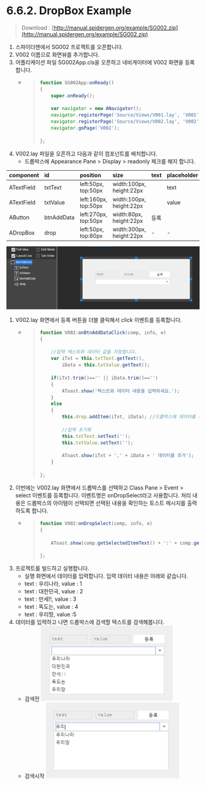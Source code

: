 # 6.6.2. DropBox Example

> Download : [http://manual.spidergen.org/example/SG002.zip](http://manual.spidergen.org/example/SG002.zip)

1. 스파이더젠에서 SG002 프로젝트를 오픈합니다.
2. V002 이름으로 화면뷰를 추가합니다.
3. 어플리케이션 파일 SG002App.cls을 오픈하고 네비게이터에 V002 화면을 등록합니다.
   * > ```javascript
     > function SG002App:onReady()
     > {
     >     super.onReady();
     >
     >     var navigator = new ANavigator();
     >     navigator.registerPage('Source/Views/V001.lay', 'V001');
     >     navigator.registerPage('Source/Views/V002.lay', 'V002');
     >     navigator.goPage('V002');
     >
     > };
     > ```
4. V002.lay 파일을 오픈하고 다음과 같이 컴포넌트를 배치합니다.
   * 드롭박스에 Appearance Pane &gt; Display &gt; readonly 체크를 해지 합니다.

| component | id | position | size | text | placeholder |
| :--- | :--- | :--- | :--- | :--- | :--- |
| ATextField | txtText | left:50px, top:50px | width:100px, height:22px |  | text |
| ATextField | txtValue | left:160px, top:50px | width:100px, height:22px |  | value |
| AButton | btnAddData | left:270px, top:50px | width:80px, height:22px | 등록 |  |
| ADropBox | drop | left:50px, top:80px | width:300px, height:22px | - | - |

![](../../.gitbook/assets/dropbox-ex-002.png)

1. V002.lay 화면에서 등록 버튼을 더블 클릭해서 click 이벤트를 등록합니다.
   * > ```javascript
     > function V002:onBtnAddDataClick(comp, info, e)
     > {
     >
     >     //입력 텍스트와 데이터 값을 저장합니다.
     >     var iTxt = this.txtText.getText(),
     >         iData = this.txtValue.getText();
     >     
     >     if(iTxt.trim()=='' || iData.trim()=='')
     >     {
     >         AToast.show('텍스트와 데이터 내용을 입력하세요.');        
     >     }
     >     else
     >     {        
     >         this.drop.addItem(iTxt, iData); //드롭박스에 데이터를 추가합니다.
     >         
     >         //입력 초기화
     >         this.txtText.setText('');
     >         this.txtValue.setText('');
     >         
     >         AToast.show(iTxt + ',' + iData + ' 데이터를 추가');        
     >     }
     >     
     > };
     > ```
2. 이번에는 V002.lay 화면에서 드롭박스를 선택하고 Class Pane &gt; Event &gt; select 이벤트를 등록합니다. 이벤트명은 onDropSelect라고 사용합니다. 처리 내용은 드롭박스의 아이템이 선택되면 선택된 내용을 확인하는 토스트 메시지를 출력하도록 합니다.
   * > ```javascript
     > function V002:onDropSelect(comp, info, e)
     > {
     >     
     >     AToast.show(comp.getSelectedItemText() + ':' + comp.getSelectedItemData());
     >     
     > };
     > ```
3. 프로젝트를 빌드하고 실행합니다.
   * 실행 화면에서 데이터를 입력합니다. 입력 데이터 내용은 아래와 같습니다.
   * text : 우리나라, value : 1
   * text : 대한민국, value : 2
   * text : 만세!!, value : 3
   * text : 독도는, value : 4
   * text : 우리땅, value :5
4. 데이터를 입력하고 나면 드롭박스에 검색할 텍스트를 검색해봅니다.
   * 검색전 ![](../../.gitbook/assets/dropbox-ex-004.png)
   * 검색시작 ![](../../.gitbook/assets/dropbox-ex-005.png)

